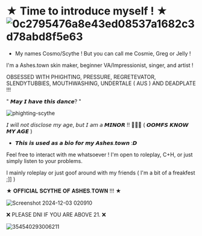 
# ★ Time to introduce myself ! ★ ![0c2795476a8e43ed08537a1682c3d78abd8f5e63](https://github.com/user-attachments/assets/b141c4b2-871d-4480-b3ea-0ce7d091766c)

- My names Cosmo/Scythe ! But you can call me Cosmie, Greg or Jelly !

I'm a Ashes.town skin maker, beginner VA/Impressionist, singer, and artist !  

OBSESSED WITH PHIGHTING, PRESSURE, REGRETEVATOR, SLENDYTUBBIES, MOUTHWASHING, UNDERTALE ( AUS ) AND DEADPLATE !!!

" 𝙈𝙖𝙮 𝙄 𝙝𝙖𝙫𝙚 𝙩𝙝𝙞𝙨 𝙙𝙖𝙣𝙘𝙚? "

![phighting-scythe](https://github.com/user-attachments/assets/39d17f3c-b3c0-4f37-911a-c386d332c68e)

𝘐 𝘸𝘪𝘭𝘭 𝘯𝘰𝘵 𝘥𝘪𝘴𝘤𝘭𝘰𝘴𝘦 𝘮𝘺 𝘢𝘨𝘦, 𝘣𝘶𝘵 𝘐 𝘢𝘮 𝘢 𝙈𝙄𝙉𝙊𝙍 !! 🔞🔞🔞 ( 𝙊𝙊𝙈𝙁𝙎 𝙆𝙉𝙊𝙒 𝙈𝙔 𝘼𝙂𝙀 )

- 𝙏𝙝𝙞𝙨 𝙞𝙨 𝙪𝙨𝙚𝙙 𝙖𝙨 𝙖 𝙗𝙞𝙤 𝙛𝙤𝙧 𝙢𝙮 𝘼𝙨𝙝𝙚𝙨.𝙩𝙤𝙬𝙣 :𝘿

Feel free to interact with me whatsoever ! I'm open to roleplay, C+H, or just simply listen to your problems. 

I mainly roleplay or just goof around with my friends ( I'm a bit of a freakfest ;]] )

★ 𝐎𝐅𝐅𝐈𝐂𝐈𝐀𝐋 𝐒𝐂𝐘𝐓𝐇𝐄 𝐎𝐅 𝐀𝐒𝐇𝐄𝐒.𝐓𝐎𝐖𝐍 !!! ★

![Screenshot 2024-12-03 020910](https://github.com/user-attachments/assets/fcce1fe8-4515-4200-a615-4344a0233f2e)


❌ PLEASE DNI IF YOU ARE ABOVE 21. ❌

![354540293006211](https://github.com/user-attachments/assets/d97d35e1-9430-4fd6-b2e5-5f3d04c1aa93)
